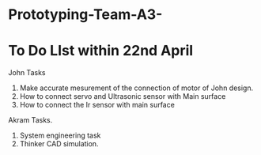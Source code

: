 # Prototyping-Team-A3-
# To Do LIst within 22nd April
John Tasks
1. Make accurate mesurement of the connection of motor of John design. 
2. How to connect servo and Ultrasonic sensor with Main surface
3. How to connect the Ir sensor with main surface



Akram Tasks. 

1. System engineering task 
2. Thinker CAD simulation. 
